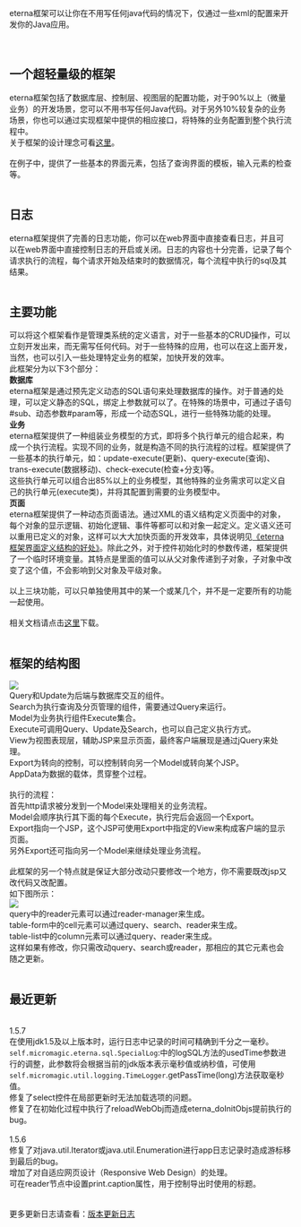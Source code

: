 eterna框架可以让你在不用写任何java代码的情况下，仅通过一些xml的配置来开发你的Java应用。<br><br><br>
<h2>一个超轻量级的框架</h2>
eterna框架包括了数据库层、控制层、视图层的配置功能，对于90%以上（微量业务）的开发场景，您可以不用书写任何Java代码。对于另外10%较复杂的业务场景，你也可以通过实现框架中提供的相应接口，将特殊的业务配置到整个执行流程中。<br>
关于框架的设计理念可看<a href='http://code.google.com/p/eterna/wiki/introduce'>这里</a>。<br>
<br>
在例子中，提供了一些基本的界面元素，包括了查询界面的模板，输入元素的检查等。<br>
<br>
<h2>日志</h2>
eterna框架提供了完善的日志功能，你可以在web界面中直接查看日志，并且可以在web界面中直接控制日志的开启或关闭。日志的内容也十分完善，记录了每个请求执行的流程，每个请求开始及结束时的数据情况，每个流程中执行的sql及其结果。<br>
<br>
<h2>主要功能</h2>
可以将这个框架看作是管理类系统的定义语言，对于一些基本的CRUD操作，可以立刻开发出来，而无需写任何代码。对于一些特殊的应用，也可以在这上面开发，当然，也可以引入一些处理特定业务的框架，加快开发的效率。<br>
此框架分为以下3个部分：<br>
<b>数据库</b><br>
eterna框架是通过预先定义动态的SQL语句来处理数据库的操作。对于普通的处理，可以定义静态的SQL，绑定上参数就可以了。在特殊的场景中，可通过子语句#sub、动态参数#param等，形成一个动态SQL，进行一些特殊功能的处理。<br>
<b>业务</b><br>
eterna框架提供了一种组装业务模型的方式，即将多个执行单元的组合起来，构成一个执行流程。实现不同的业务，就是构造不同的执行流程的过程。框架提供了一些基本的执行单元，如：update-execute(更新)、query-execute(查询)、trans-execute(数据移动)、check-execute(检查+分支)等。<br>
这些执行单元可以组合出85%以上的业务模型，其他特殊的业务需求可以定义自己的执行单元(execute类)，并将其配置到需要的业务模型中。<br>
<b>页面</b><br>
eterna框架提供了一种动态页面语法。通过XML的语义结构定义页面中的对象，每个对象的显示逻辑、初始化逻辑、事件等都可以和对象一起定义。定义语义还可以重用已定义的对象，这样可以大大加快页面的开发效率，具体说明见<a href='http://code.google.com/p/eterna/wiki/view_desc1'>《eterna框架界面定义结构的好处》</a>。除此之外，对于控件初始化时的参数传递，框架提供了一个临时环境变量。其特点是里面的值可以从父对象传递到子对象，子对象中改变了这个值，不会影响到父对象及平级对象。<br>
<br>
以上三块功能，可以只单独使用其中的某一个或某几个，并不是一定要所有的功能一起使用。<br>
<br>
相关文档请点击<a href='http://eterna.googlecode.com/files/eternadoc.rtf'>这里</a>下载。<br>
<br>
<h2>框架的结构图</h2>
<img src='http://eterna.googlecode.com/files/eterna.jpg' /><br>
Query和Update为后端与数据库交互的组件。<br>
Search为执行查询及分页管理的组件，需要通过Query来运行。<br>
Model为业务执行组件Execute集合。<br>
Execute可调用Query、Update及Search，也可以自己定义执行方式。<br>
View为视图表现层，辅助JSP来显示页面，最终客户端展现是通过jQuery来处理。<br>
Export为转向的控制，可以控制转向另一个Model或转向某个JSP。<br>
AppData为数据的载体，贯穿整个过程。<br>
<br>
执行的流程：<br>
首先http请求被分发到一个Model来处理相关的业务流程。<br>
Model会顺序执行其下面的每个Execute，执行完后会返回一个Export。<br>
Export指向一个JSP，这个JSP可使用Export中指定的View来构成客户端的显示页面。<br>
另外Export还可指向另一个Model来继续处理业务流程。<br>
<br>
此框架的另一个特点就是保证大部分改动只要修改一个地方，你不需要既改jsp又改代码又改配置。<br>
如下图所示：<br>
<img src='http://eterna.googlecode.com/files/eterna2.jpg' /><br>
query中的reader元素可以通过reader-manager来生成。<br>
table-form中的cell元素可以通过query、search、reader来生成。<br>
table-list中的column元素可以通过query、reader来生成。<br>
这样如果有修改，你只需改动query、search或reader，那相应的其它元素也会随之更新。<br>
<br>
<h2>最近更新</h2>
<br>
1.5.7<br>
在使用jdk1.5及以上版本时，运行日志中记录的时间可精确到千分之一毫秒。<br>
<code>self.micromagic.eterna.sql.SpecialLog</code>:中的logSQL方法的usedTime参数进行的调整，此参数将会根据当前的jdk版本表示毫秒值或纳秒值，可使用<code>self.micromagic.util.logging.TimeLogger</code>.getPassTime(long)方法获取毫秒值。<br>
修复了select控件在局部更新时无法加载选项的问题。<br>
修复了在初始化过程中执行了reloadWebObj而造成eterna_doInitObjs提前执行的bug。<br>
<br>
1.5.6<br>
修复了对java.util.Iterator或java.util.Enumeration进行app日志记录时造成游标移到最后的bug。<br>
增加了对自适应网页设计（Responsive Web Design）的处理。<br>
可在reader节点中设置print.caption属性，用于控制导出时使用的标题。<br>
<br><br>
更多更新日志请查看：<a href='http://code.google.com/p/eterna/wiki/VersionInfo'>版本更新日志</a>
